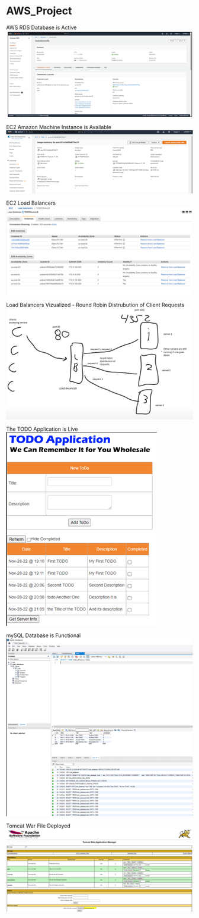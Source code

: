 # AWS_Project
AWS RDS Database is Active
![image info](https://github.com/JRyanEv/AWS_Project/blob/main/RDS%20DBMS.PNG)

EC2 Amazon Machine Instance is Available
![image info](https://github.com/JRyanEv/AWS_Project/blob/main/EC2%20Machine%20Image.PNG)

EC2 Load Balancers 
![image info](https://github.com/JRyanEv/AWS_Project/blob/main/Working%20Load%20Balancers.PNG)

Load Balancers Vizualized - Round Robin Distrubution of Client Requests
![image info](https://github.com/JRyanEv/AWS_Project/blob/main/Load%20Balancer%20Concept.PNG)

The TODO Application is Live
![image info](https://github.com/JRyanEv/AWS_Project/blob/main/Working%20Application.PNG)

mySQL Database is Functional
![image info](https://github.com/JRyanEv/AWS_Project/blob/main/SQL%20Workbench%20TODO%20Queries.PNG)


Tomcat War File Deployed 
![image info](https://github.com/JRyanEv/AWS_Project/blob/main/Deployment%20war%20tomcat.PNG)

